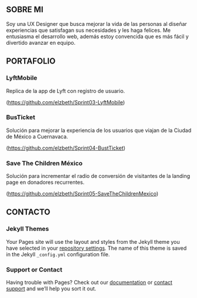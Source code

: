## SOBRE MI

Soy una UX Designer que busca mejorar la vida de las personas al diseñar experiencias que satisfagan sus necesidades y les haga felices. Me entusiasma el desarrollo web, además estoy convencida que es más fácil y divertido avanzar en equipo.

## PORTAFOLIO

### LyftMobile
Replica de la app de Lyft con registro de usuario.

(https://github.com/elzbeth/Sprint03-LyftMobile)

### BusTicket
Solución para mejorar la experiencia de los usuarios que viajan de la Ciudad de México a Cuernavaca.

(https://github.com/elzbeth/Sprint04-BustTicket)

### Save The Children México
Solución para incrementar el radio de conversión de visitantes de la landing page en donadores recurrentes.

(https://github.com/elzbeth/Sprint05-SaveTheChildrenMexico)


## CONTACTO



### Jekyll Themes

Your Pages site will use the layout and styles from the Jekyll theme you have selected in your [repository settings](https://github.com/elzbeth/Portafolio/settings). The name of this theme is saved in the Jekyll `_config.yml` configuration file.

### Support or Contact

Having trouble with Pages? Check out our [documentation](https://help.github.com/categories/github-pages-basics/) or [contact support](https://github.com/contact) and we’ll help you sort it out.
